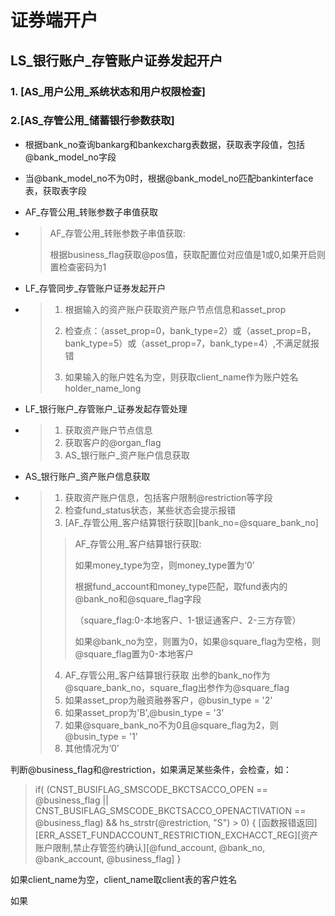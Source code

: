 # 证券端开户

## LS\_银行账户\_存管账户证券发起开户

### 1. [AS\_用户公用\_系统状态和用户权限检查]

### 2.[AS\_存管公用\_储蓄银行参数获取]

- 根据bank_no查询bankarg和bankexcharg表数据，获取表字段值，包括@bank_model_no字段

- 当@bank_model_no不为0时，根据@bank_model_no匹配bankinterface表，获取表字段

- AF\_存管公用\_转账参数子串值获取

- > AF\_存管公用\_转账参数子串值获取:
  >
  > 根据business_flag获取@pos值，获取配置位对应值是1或0,如果开启则置检查密码为1

- LF\_存管同步\_存管账户证券发起开户

- > 1. 根据输入的资产账户获取资产账户节点信息和asset_prop
  >
  > 2. 检查点：（asset_prop=0，bank_type=2）或（asset_prop=B，bank_type=5）或（asset_prop=7，bank_type=4）,不满足就报错
  > 3. 如果输入的账户姓名为空，则获取client_name作为账户姓名holder_name_long

- LF\_银行账户\_存管账户\_证券发起存管处理

- >1. 获取资产账户节点信息
  >2. 获取客户的@organ_flag
  >3. AS\_银行账户\_资产账户信息获取

- AS\_银行账户\_资产账户信息获取

- > 1. 获取资产账户信息，包括客户限制@restriction等字段
  > 2. 检查fund_status状态，某些状态会提示报错
  > 3. \[AF\_存管公用\_客户结算银行获取]\[bank_no=@square_bank_no]
  >
  > > AF\_存管公用\_客户结算银行获取:
  > >
  > > 如果money_type为空，则money_type置为‘0’
  > >
  > > 根据fund_account和money_type匹配，取fund表内的@bank_no和@square_flag字段
  > >
  > > （square_flag:0-本地客户、1-银证通客户、2-三方存管）
  > >
  > > 如果@bank_no为空，则置为0，如果@square_flag为空格，则@square_flag置为0-本地客户
  >
  > 4. AF\_存管公用\_客户结算银行获取 出参的bank_no作为@square_bank_no，square_flag出参作为@square_flag
  > 5. 如果asset_prop为融资融券客户，@busin_type = '2'
  > 6. 如果asset_prop为'B',@busin_type = '3'
  > 7. 如果@square_bank_no不为0且@square_flag为2，则@busin_type = '1'
  > 8. 其他情况为‘0’

判断@business_flag和@restriction，如果满足某些条件，会检查，如：

>   if( (CNST_BUSIFLAG_SMSCODE_BKCTSACCO_OPEN == @business_flag || CNST_BUSIFLAG_SMSCODE_BKCTSACCO_OPENACTIVATION == @business_flag) && hs_strstr(@restriction, "S") > 0)
>   {
>     	\[函数报错返回\]\[ERR\_ASSET\_FUNDACCOUNT_RESTRICTION_EXCHACCT_REG]\[资产账户限制,禁止存管签约确认]\[@fund_account, @bank_no, @bank_account, @business_flag]
>   }

如果client_name为空，client_name取client表的客户姓名

如果

